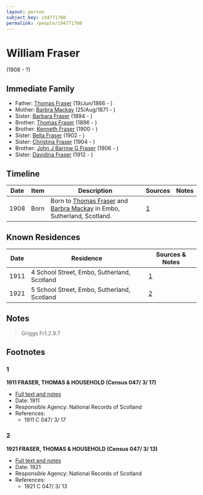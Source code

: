 ```yaml
---
layout: person
subject_key: i94771760
permalink: /people/i94771760
---
```


# William Fraser
(1908 - ?)

## Immediate Family

* Father: [Thomas Fraser](./@28777404@-thomas-fraser-b1866-6-19-d.md) (19/Jun/1866 - )
* Mother: [Barbra Mackay](./@60643714@-barbra-mackay-b1871-8-25-d.md) (25/Aug/1871 - )
* Sister: [Barbara Fraser](./@26057486@-barbara-fraser-b1894-d.md) (1894 - )
* Brother: [Thomas Fraser](./@41158088@-thomas-fraser-b1896-d.md) (1896 - )
* Brother: [Kenneth Fraser](./@73587538@-kenneth-fraser-b1900-d.md) (1900 - )
* Sister: [Bella Fraser](./@25936309@-bella-fraser-b1902-d.md) (1902 - )
* Sister: [Christina Fraser](./@8163648@-christina-fraser-b1904-d.md) (1904 - )
* Brother: [John J Barrow G Fraser](./@43044884@-john-j-barrow-g-fraser-b1906-d.md) (1906 - )
* Sister: [Davidina Fraser](./@27014400@-davidina-fraser-b1912-d.md) (1912 - )

## Timeline

Date | Item | Description | Sources | Notes
---|---|---|---|---
1908 | Born | Born to [Thomas Fraser](./@28777404@-thomas-fraser-b1866-6-19-d.md) and [Barbra Mackay](./@60643714@-barbra-mackay-b1871-8-25-d.md) in Embo, Sutherland, Scotland. | [1](#1) | 

## Known Residences

Date | Residence | Sources & Notes
---|---|---
1911 | 4 School Street, Embo, Sutherland, Scotland | [1](#1)
1921 | 5 School Street, Embo, Sutherland, Scotland | [2](#2)

## Notes

> Griggs Fr1.2.9.7
>


## Footnotes

### 1

**1911 FRASER, THOMAS & HOUSEHOLD (Census 047/ 3/ 17)**

* [Full text and notes](../sources/@57860209@-1911-fraser,-thomas-&-household-census-047-3-17-.md)
* Date: 1911
* Responsible Agency: National Records of Scotland
* References: 
  * 1911 C 047/ 3/ 17

### 2

**1921 FRASER, THOMAS & HOUSEHOLD (Census 047/ 3/ 13)**

* [Full text and notes](../sources/@85252864@-1921-fraser,-thomas-&-household-census-047-3-13-.md)
* Date: 1921
* Responsible Agency: National Records of Scotland
* References: 
  * 1921 C 047/ 3/ 13

